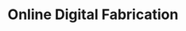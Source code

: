 ---
layout: posts_by_category
category: digitalfabrication
permalink: /category/digitalfabrication/
title: Online Digital Fabrication
---